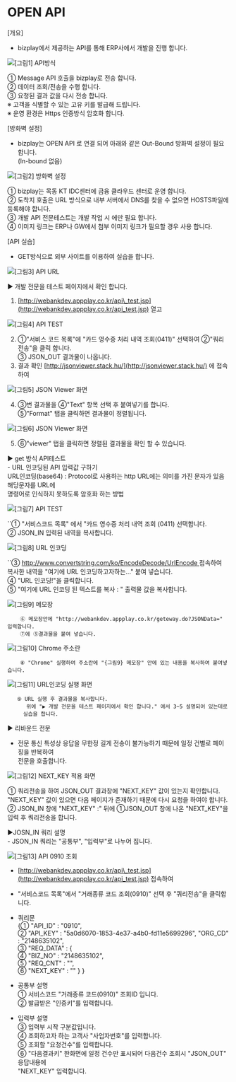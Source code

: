 # OPEN API

\[개요\]  
 - bizplay에서 제공하는 API를 통해 ERP사에서 개발을 진행 합니다.

![\[&#xADF8;&#xB9BC;1\] API&#xBC29;&#xC2DD;](../../.gitbook/assets/image%20%28104%29.png)

   ① Message API 호출을 bizplay로 전송 합니다.  
   ② 데이터 조회/전송을 수행 합니다.  
   ③ 요청된 결과 값을 다시 전송 합니다.  
      ※ 고객을 식별할 수 있는 고유 키를 발급해 드립니다.  
      ※ 운영 환경은 Https 인증방식 암호화 합니다.

\[방화벽 설정\]  
 - bizplay는 OPEN API 로 연결 되어 아래와 같은 Out-Bound 방화벽 설정이 필요 합니다.  
  \(In-bound 없음\)

![\[&#xADF8;&#xB9BC;2\] &#xBC29;&#xD654;&#xBCBD; &#xC124;&#xC815;](../../.gitbook/assets/image%20%28108%29.png)

   ① bizplay는 목동 KT IDC센터에 금융 클라우드 센터로 운영 합니다.  
   ② 도착지 호출은 URL 방식으로 내부 서버에서 DNS를 찾을 수 없으면 HOSTS파일에 등록해야 합니다.  
   ③ 개발 API 전문테스트는 개발 작업 시 에만 필요 합니다.  
   ④ 이미지 링크는 ERP나 GW에서 첨부 이미지 링크가 필요할 경우 사용 합니다.

\[API 실습\]   
 - GET방식으로 외부 사이트를 이용하여 실습을 합니다.

![\[&#xADF8;&#xB9BC;3\] API URL](../../.gitbook/assets/image%20%28253%29.png)

 ▶ 개발 전문을 테스트 페이지에서 확인 합니다.  
   1. [http://webankdev.appplay.co.kr/api\_test.jsp](http://webankdev.appplay.co.kr/api_test.jsp) 열고

![\[&#xADF8;&#xB9BC;4\] API TEST](../../.gitbook/assets/image%20%2880%29.png)

   2. ①"서비스 코드 목록"에 "카드 영수증 처리 내역 조회\(0411\)" 선택하여 ②"쿼리전송"을 클릭 합니다.  
       ③ JSON\_OUT 결과물이 나옵니다.  
   3. 결과 확인 [http://jsonviewer.stack.hu/](http://jsonviewer.stack.hu/) 에 접속하여

![\[&#xADF8;&#xB9BC;5\] JSON Viewer &#xD654;&#xBA74;](../../.gitbook/assets/image%20%28146%29.png)

   4.  ③번 결과물을 ④"Text" 항목 선택 후 붙여넣기를 합니다.  
        ⑤"Format" 탭을 클릭하면 결과물이 정렬됩니다.

![\[&#xADF8;&#xB9BC;6\] JSON Viewer &#xD654;&#xBA74;](../../.gitbook/assets/image%20%28107%29.png)

 5.  ⑥"viewer" 탭을 클릭하면 정렬된 결과물을 확인 할 수 있습니다.

 ▶ get 방식 API테스트  
    - URL 인코딩된 API 입력값 구하기  
      URL인코딩\(base64\) : Protocol로 사용하는 http URL에는 의미를 가진 문자가 있음 해당문자를 URL에  
     명령어로 인식하지 못하도록 암호화 하는 방법

![\[&#xADF8;&#xB9BC;7\] API TEST](../../.gitbook/assets/image%20%28161%29.png)

   ``① "서비스코드 목록" 에서 "카드 영수증 처리 내역 조회 \(0411\) 선택합니다.  
          ② JSON\_IN 입력된 내역을 복사합니다. 

![\[&#xADF8;&#xB9BC;8\] URL &#xC778;&#xCF54;&#xB529;](../../.gitbook/assets/image%20%28202%29.png)

   ``③ [http://www.convertstring.com/ko/EncodeDecode/UrlEncode ](http://www.convertstring.com/ko/EncodeDecode/UrlEncode%20) 접속하여   
             복사한 내역을 "여기에 URL 인코딩하고자하는..." 붙여 넣습니다.  
          ④ "URL 인코딩!"을 클릭합니다.  
          ⑤ "여기에 URL 인코딩 된 텍스트를 복사 : " 출력물 값을 복사합니다.

![\[&#xADF8;&#xB9BC;9\] &#xBA54;&#xBAA8;&#xC7A5;](../../.gitbook/assets/image%20%28209%29.png)

        ⑥ 메모장안에 "http://webankdev.appplay.co.kr/geteway.do?JSONData=" 입력합니다.  
        ⑦에 ⑤결과물을 붙여 넣습니다.

![\[&#xADF8;&#xB9BC;10\] Chrome &#xC8FC;&#xC18C;&#xB780;](../../.gitbook/assets/image%20%28130%29.png)

        ⑧ "Chrome" 실행하여 주소란에 "{그림9} 메모장" 안에 있는 내용을 복사하여 붙여넣습니다.

![\[&#xADF8;&#xB9BC;11\] URL&#xC778;&#xCF54;&#xB529; &#xC2E4;&#xD589; &#xD654;&#xBA74;](../../.gitbook/assets/image%20%28211%29.png)

       ⑨ URL 실행 후 결과물을 복사합니다.  
          위에 "▶ 개발 전문을 테스트 페이지에서 확인 합니다." 에서 3~5 설명되어 있는데로  
         실습을 합니다.

 ▶ 리바운드 전문  
   -  전문 통신 특성상 응답을 무한정 길게 전송이 불가능하기 때문에 일정 건별로 페이징을 반복하여   
     전문을 호출합니다.   

![\[&#xADF8;&#xB9BC;12\] NEXT\_KEY &#xC801;&#xC6A9; &#xD654;&#xBA74;](../../.gitbook/assets/image%20%28176%29.png)

   ① 쿼리전송을 하여 JSON\_OUT 결과창에 "NEXT\_KEY" 값이 있는지 확인합니다.  
       "NEXT\_KEY" 값이 있으면 다음 페이지가 존재하기 때문에 다시 요청을 하여야 합니다.  
   ② JSON\_IN 창에 "NEXT\_KEY" :" 뒤에 ①JSON\_OUT 창에  나온 "NEXT\_KEY"을 입력 후 쿼리전송을 합니다.

 ▶JOSN\_IN 쿼리 설명  
     - JSON\_IN 쿼리는 "공통부", "입력부"로 나누어 집니다.

![\[&#xADF8;&#xB9BC;13\] API 0910 &#xC870;&#xD68C;](../../.gitbook/assets/image%20%2824%29.png)

 - [http://webankdev.appplay.co.kr/api\_test.jsp](http://webankdev.appplay.co.kr/api_test.jsp) 접속하여  
 - "서비스코드 목록"에서 "거래종류 코드 조회\(0910\)" 선택 후 "쿼리전송"을 클릭합니다.  
  
 - 쿼리문  
 {① "API\_ID" : "0910",  
  ② "API\_KEY" : "5a0d6070-1853-4e37-a4b0-fd11e5699296", "ORG\_CD" : "2148635102",   
  ③ "REQ\_DATA" : {  
  ④ "BIZ\_NO" : "2148635102",  
  ⑤ "REQ\_CNT" : "",  
  ⑥ "NEXT\_KEY" : "" } }

 - 공통부 설명   
 ① 서비스코드 "거래종류 코드\(0910\)" 조회ID 입니다.  
 ② 발급받은 "인증키"를 입력합니다.  
  
 - 입력부 설명  
 ③ 입력부 시작 구분값입니다.  
 ④ 조회하고자 하는 고객사 "사업자번호"를 입력합니다.  
 ⑤ 조회할  "요청건수"를 입력합니다.  
 ⑥ "다음결과키" 한화면에 일정 건수만 표시되어 다음건수 조회시 "JSON\_OUT" 응답내용에   
     "NEXT\_KEY" 입력합니다.



